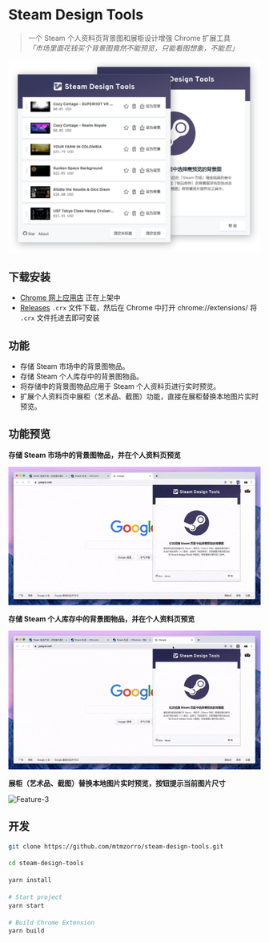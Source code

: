 # Steam Design Tools
> 一个 Steam 个人资料页背景图和展柜设计增强 Chrome 扩展工具<br/>
> *「市场里面花钱买个背景图竟然不能预览，只能看图想象，不能忍」*

<img src="doc/assets/img/app.png" width="825"  alt="app" />

## 下载安装

* [Chrome 网上应用店](#) 正在上架中
* [Releases](https://github.com/mtmzorro/steam-design-tools/releases) `.crx` 文件下载，然后在 Chrome 中打开 chrome://extensions/ 将 `.crx` 文件托进去即可安装


## 功能

* 存储 Steam 市场中的背景图物品。
* 存储 Steam 个人库存中的背景图物品。
* 将存储中的背景图物品应用于 Steam 个人资料页进行实时预览。
* 扩展个人资料页中展柜（艺术品、截图）功能，直接在展柜替换本地图片实时预览。

## 功能预览

**存储 Steam 市场中的背景图物品，并在个人资料页预览**

![Feature-1](/doc/assets/img/feature-1.gif)

**存储 Steam 个人库存中的背景图物品，并在个人资料页预览**

![Feature-2](/doc/assets/img/feature-2.gif)

**展柜（艺术品、截图）替换本地图片实时预览，按钮提示当前图片尺寸**

![Feature-3](/doc/assets/img/feature-3.gif)

## 开发

```bash
git clone https://github.com/mtmzorro/steam-design-tools.git

cd steam-design-tools

yarn install

# Start project 
yarn start

# Build Chrome Extension 
yarn build
```
